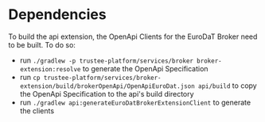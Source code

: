 # Dependencies

To build the api extension, the OpenApi Clients for the EuroDaT Broker need to be built. To do so:
* run `./gradlew -p trustee-platform/services/broker broker-extension:resolve` to generate the OpenApi Specification
* run `cp trustee-platform/services/broker-extension/build/brokerOpenApi/OpenApiEuroDat.json api/build` to copy the OpenApi Specification to the api's build directory
* run `./gradlew api:generateEuroDatBrokerExtensionClient` to generate the clients
